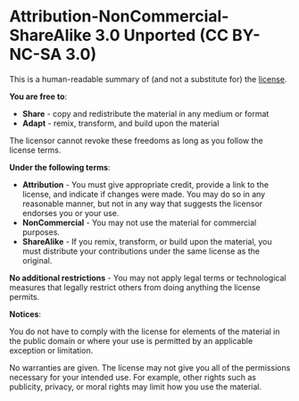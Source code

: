 Attribution-NonCommercial-ShareAlike 3.0 Unported (CC BY-NC-SA 3.0)
===================================================================

This is a human-readable summary of (and not a substitute for) the
[license](http://creativecommons.org/licenses/by-nc-sa/3.0/legalcode).

**You are free to**:

* **Share** - copy and redistribute the material in any medium or format
* **Adapt** - remix, transform, and build upon the material

The licensor cannot revoke these freedoms as long as you follow the license
terms.

**Under the following terms**:

* **Attribution** - You must give appropriate credit, provide a link to the
license, and indicate if changes were made. You may do so in any reasonable
manner, but not in any way that suggests the licensor endorses you or your use.
* **NonCommercial** - You may not use the material for commercial purposes.
* **ShareAlike** - If you remix, transform, or build upon the material, you must
distribute your contributions under the same license as the original.

**No additional restrictions** - You may not apply legal terms or technological
measures that legally restrict others from doing anything the license permits.

**Notices**:

You do not have to comply with the license for elements of the material in the
public domain or where your use is permitted by an applicable exception or
limitation.

No warranties are given. The license may not give you all of the permissions
necessary for your intended use. For example, other rights such as publicity,
privacy, or moral rights may limit how you use the material.